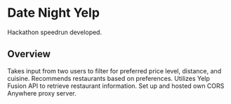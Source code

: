 # Date Night Yelp

Hackathon speedrun developed.

## Overview

Takes input from two users to filter for preferred price level, distance, and cuisine.
Recommends restaurants based on preferences.
Utilizes Yelp Fusion API to retrieve restaurant information.
Set up and hosted own CORS Anywhere proxy server.